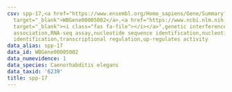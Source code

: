 ```yaml
---
csv: spp-17,<a href="https://www.ensembl.org/Homo_sapiens/Gene/Summary?db=core;g=WBGene00005002"
  target="_blank">WBGene00005002</a>,<a href="https://www.ncbi.nlm.nih.gov/pubmed/27496166"
  target="_blank"><i class="fas fa-file"></i></a>",genetic interference,functional
  association,RNA-seq assay,nucleotide sequence identification,nucleotide sequence
  identification,transcriptional regulation,up-regulates activity
data_alias: spp-17
data_id: WBGene00005002
data_numevidence: 1
data_species: Caenorhabditis elegans
data_taxid: '6239'
title: spp-17
---
```

